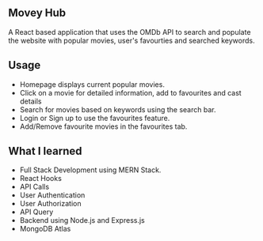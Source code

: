 ## Movey Hub
A React based application that uses the OMDb API to search and populate the website with popular movies, user's favourties and searched keywords.

## Usage
- Homepage displays current popular movies.
- Click on a movie for detailed information, add to favourites and cast details
- Search for movies based on keywords using the search bar.
- Login or Sign up to use the favourites feature.
- Add/Remove favourite movies in the favourites tab.


## What I learned
- Full Stack Development using MERN Stack.
- React Hooks
- API Calls
- User Authentication
- User Authorization
- API Query
- Backend using Node.js and Express.js
- MongoDB Atlas
